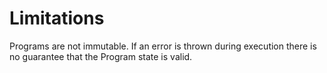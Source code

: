 # Limitations

Programs are not immutable. If an error is thrown during execution there is no guarantee that the Program state is valid.